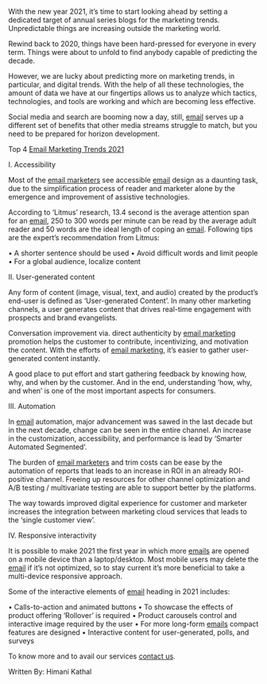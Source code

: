 With the new year 2021, it’s time to start looking ahead by setting a dedicated target of annual series blogs for the marketing trends. Unpredictable things are increasing outside the marketing world.

Rewind back to 2020, things have been hard-pressed for everyone in every term. Things were about to unfold to find anybody capable of predicting the decade.

However, we are lucky about predicting more on marketing trends, in particular, and digital trends. With the help of all these technologies, the amount of data we have at our fingertips allows us to analyze which tactics, technologies, and tools are working and which are becoming less effective.

Social media and search are booming now a day, still, <a href="https://www.pangeaglobalservices.com/email-marketing-services/">email</a> serves up a different set of benefits that other media streams struggle to match, but you need to be prepared for horizon development.

Top 4 <a href="https://www.pangeaglobalservices.com/email-marketing-services/">Email Marketing Trends 2021</a>

I.	Accessibility

Most of the <a href="https://www.pangeaglobalservices.com/email-marketing-services/">email marketers</a> see accessible <a href="https://www.pangeaglobalservices.com/email-marketing-services/">email</a> design as a daunting task, due to the simplification process of reader and marketer alone by the emergence and improvement of assistive technologies.

According to ‘Litmus’ research, 13.4 second is the average attention span for an <a href="https://www.pangeaglobalservices.com/email-marketing-services/">email</a>, 250 to 300 words per minute can be read by the average adult reader and 50 words are the ideal length of coping an <a href="https://www.pangeaglobalservices.com/email-marketing-services/">email</a>. Following tips are the expert’s recommendation from Litmus:

•	A shorter sentence should be used
•	Avoid difficult words and limit people
•	For a global audience, localize content

II.	User-generated content

Any form of content (image, visual, text, and audio) created by the product’s end-user is defined as ‘User-generated Content’. In many other marketing channels, a user generates content that drives real-time engagement with prospects and brand evangelists.

Conversation improvement via. direct authenticity by <a href="https://www.pangeaglobalservices.com/email-marketing-services/">email marketing</a> promotion helps the customer to contribute, incentivizing, and motivation the content. With the efforts of <a href="https://www.pangeaglobalservices.com/email-marketing-services/">email marketing</a>, it’s easier to gather user-generated content instantly.

A good place to put effort and start gathering feedback by knowing how, why, and when by the customer. And in the end, understanding ‘how, why, and when’ is one of the most important aspects for consumers.

III.	Automation

In <a href="https://www.pangeaglobalservices.com/email-marketing-services/">email</a> automation, major advancement was sawed in the last decade but in the next decade, change can be seen in the entire channel. An increase in the customization, accessibility, and performance is lead by ‘Smarter Automated Segmented’.

The burden of <a href="https://www.pangeaglobalservices.com/email-marketing-services/">email marketers</a> and trim costs can be ease by the automation of reports that leads to an increase in ROI in an already ROI- positive channel. Freeing up resources for other channel optimization and A/B testing / multivariate testing are able to support better by the platforms.

The way towards improved digital experience for customer and marketer increases the integration between marketing cloud services that leads to the ‘single customer view’.

IV.	Responsive interactivity

It is possible to make 2021 the first year in which more <a href="https://www.pangeaglobalservices.com/email-marketing-services/">emails</a> are opened on a mobile device than a laptop/desktop. Most mobile users may delete the <a href="https://www.pangeaglobalservices.com/email-marketing-services/">email</a> if it’s not optimized, so to stay current it’s more beneficial to take a multi-device responsive approach.

Some of the interactive elements of <a href="https://www.pangeaglobalservices.com/email-marketing-services/">email</a> heading in 2021 includes:

•	Calls-to-action and animated buttons
•	To showcase the effects of product offering ‘Rollover’ is required
•	Product carousels control and interactive image required by the user
•	For more long-form <a href="https://www.pangeaglobalservices.com/email-marketing-services/">emails</a> compact features are designed
•	Interactive content for user-generated, polls, and surveys

To know more and to avail our services <a href="https://www.pangeaglobalservices.com/email-marketing-services/">contact us</a>.

Written By:
Himani Kathal
